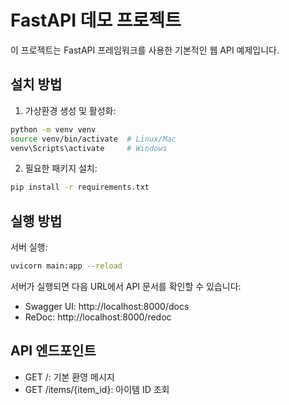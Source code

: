 # FastAPI 데모 프로젝트

이 프로젝트는 FastAPI 프레임워크를 사용한 기본적인 웹 API 예제입니다.

## 설치 방법

1. 가상환경 생성 및 활성화:
```bash
python -m venv venv
source venv/bin/activate  # Linux/Mac
venv\Scripts\activate     # Windows
```

2. 필요한 패키지 설치:
```bash
pip install -r requirements.txt
```

## 실행 방법

서버 실행:
```bash
uvicorn main:app --reload
```

서버가 실행되면 다음 URL에서 API 문서를 확인할 수 있습니다:
- Swagger UI: http://localhost:8000/docs
- ReDoc: http://localhost:8000/redoc

## API 엔드포인트

- GET /: 기본 환영 메시지
- GET /items/{item_id}: 아이템 ID 조회 